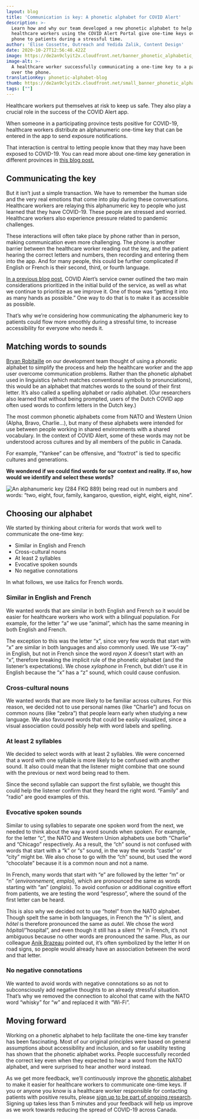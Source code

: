 ```yaml
---
layout: blog
title: 'Communication is key: A phonetic alphabet for COVID Alert'
description: >-
  Learn how and why our team developed a new phonetic alphabet to help
  healthcare workers using the COVID Alert Portal give one-time keys over the
  phone to patients during a stressful time.
author: 'Élise Cossette, Outreach and Yedida Zalik, Content Design'
date: 2020-10-27T12:56:48.422Z
image: https://de2an9clyit2x.cloudfront.net/banner_phonetic_alphabetic_blog_8f889946bb.jpg
image-alt: >-
  A healthcare worker successfully communicating a one-time key to a patient
  over the phone.
translationKey: phonetic-alphabet-blog
thumb: https://de2an9clyit2x.cloudfront.net/small_banner_phonetic_alphabetic_blog_8f889946bb.jpg
tags: [""]
---
```

Healthcare workers put themselves at risk to keep us safe. They also play a crucial role in the success of the COVID Alert app.

When someone in a participating province tests positive for COVID-19, healthcare workers distribute an alphanumeric one-time key that can be entered in the app to send exposure notifications.

That interaction is central to letting people know that they may have been exposed to COVID-19. You can read more about one-time key generation in different provinces in [this blog post.](https://digital.canada.ca/2020/09/03/meeting-the-needs-of-healthcare-authorities-to-roll-out-covid-alert-across-canada/)

## Communicating the key

But it isn’t just a simple transaction. We have to remember the human side and the very real emotions that come into play during these conversations. Healthcare workers are relaying this alphanumeric key to people who just learned that they have COVID-19. These people are stressed and worried. Healthcare workers also experience pressure related to pandemic challenges.

These interactions will often take place by phone rather than in person, making communication even more challenging. The phone is another barrier between the healthcare worker reading out the key, and the patient hearing the correct letters and numbers, then recording and entering them into the app. And for many people, this could be further complicated if English or French is their second, third, or fourth language.

[In a previous blog post](https://digital.canada.ca/2020/10/02/building-an-effective-exposure-notification-service-like-covid-alert/), COVID Alert’s service owner outlined the two main considerations prioritized in the initial build of the service, as well as what we continue to prioritize as we improve it. One of those was “getting it into as many hands as possible.” One way to do that is to make it as accessible as possible.

That’s why we’re considering how communicating the alphanumeric key to patients could flow more smoothly during a stressful time, to increase accessibility for everyone who needs it.

## Matching words to sounds

[Bryan Robitaille](https://twitter.com/RobitailleBryan) on our development team thought of using a phonetic alphabet to simplify the process and help the healthcare worker and the app user overcome communication problems. Rather than the phonetic alphabet used in linguistics (which matches conventional symbols to pronunciations), this would be an alphabet that matches words to the sound of their first letter. It’s also called a spelling alphabet or radio alphabet. (Our researchers also learned that without being prompted, users of the Dutch COVID app often used words to confirm letters in the Dutch key.)

The most common phonetic alphabets come from NATO and Western Union (Alpha, Bravo, Charlie…), but many of these alphabets were intended for use between people working in shared environments with a shared vocabulary. In the context of COVID Alert, some of these words may not be understood across cultures and by all members of the public in Canada.

For example, “Yankee” can be offensive, and “foxtrot” is tied to specific cultures and generations.

**We wondered if we could find words for our context and reality. If so, how would we identify and select these words?**

![An alphanumeric key (284 FKQ 889) being read out in numbers and words: “two, eight, four, family, kangaroo, question, eight, eight, eight, nine”.](https://de2an9clyit2x.cloudfront.net/blog_phonetic_en_7b8f349804.jpg)

## Choosing our alphabet

We started by thinking about criteria for words that work well to communicate the one-time key:

* Similar in English and French
* Cross-cultural nouns
* At least 2 syllables
* Evocative spoken sounds
* No negative connotations

In what follows, we use italics for French words.

### Similar in English and French

We wanted words that are similar in both English and French so it would be easier for healthcare workers who work with a bilingual population. For example, for the letter “a” we use “animal”, which has the same meaning in both English and French.

The exception to this was the letter “x”, since very few words that start with “x” are similar in both languages and also commonly used. We use “X-ray” in English, but not in French since the word *rayon X* doesn’t start with an “x”, therefore breaking the implicit rule of the phonetic alphabet (and the listener’s expectations). We chose *xylophone* in French, but didn’t use it in English because the “x” has a “z” sound, which could cause confusion.

### Cross-cultural nouns

We wanted words that are more likely to be familiar across cultures. For this reason, we decided not to use personal names (like “Charlie”) and focus on common nouns (like “zebra”) that people learn early when studying a new language. We also favoured words that could be easily visualized, since a visual association could possibly help with word labels and spelling.

### At least 2 syllables

We decided to select words with at least 2 syllables. We were concerned that a word with one syllable is more likely to be confused with another sound. It also could mean that the listener might combine that one sound with the previous or next word being read to them.

Since the second syllable can support the first syllable, we thought this could help the listener confirm that they heard the right word. “Family” and “radio” are good examples of this.

### Evocative spoken sounds

Similar to using syllables to separate one spoken word from the next, we needed to think about the way a word sounds when spoken. For example, for the letter “c”, the NATO and Western Union alphabets use both “Charlie” and “Chicago” respectively. As a result, the “ch” sound is not confused with words that start with a “k” or “s” sound,  in the way the words “castle” or “city” might be. We also chose to go with the “ch” sound, but used the word “chocolate” because it is a common noun and not a name.

In French, many words that start with “e” are followed by the letter “m” or “n” (*environnement, emploi*), which are pronounced the same as words starting with “an” (*anglais*). To avoid confusion or additional cognitive effort from patients, we are testing the word “espresso”, where the sound of the first letter can be heard.

This is also why we decided not to use “hotel” from the NATO alphabet. Though spelt the same in both languages, in French the “h” is silent, and *hôtel* is therefore pronounced the same as *autel*. We chose the word *hôpital*/”hospital”, and even though it still has a silent “h” in French, it’s not ambiguous because no other words are pronounced the same. Plus, as our colleague [Anik Brazeau](https://twitter.com/BrazeauAnik) pointed out, it’s often symbolized by the letter H on road signs, so people would already have an association between the word and that letter.

### No negative connotations

We wanted to avoid words with negative connotations so as not to subconsciously add negative thoughts to an already stressful situation. That’s why we removed the connection to alcohol that came with the NATO word “whisky” for “w” and replaced it with “Wi-Fi”.

## Moving forward

Working on a phonetic alphabet to help facilitate the one-time key transfer has been fascinating. Most of our original principles were based on general assumptions about accessibility and inclusion, and so far usability testing has shown that the phonetic alphabet works. People successfully recorded the correct key even when they expected to hear a word from the NATO alphabet, and were surprised to hear another word instead.

As we get more feedback, we’ll continuously improve the [phonetic alphabet](https://digital.canada.ca/phonetic-alphabet/) to make it easier for healthcare workers to communicate one-time keys. If you or anyone you know is a healthcare worker responsible for contacting patients with positive results, please [sign up to be part of ongoing research](https://digital.canada.ca/covid-alert-research-signup/). Signing up takes less than 5 minutes and your feedback will help us improve as we work towards reducing the spread of COVID-19 across Canada.
